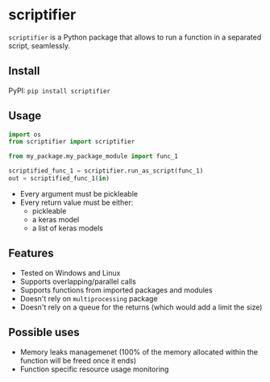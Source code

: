 # scriptifier
`scriptifier` is a Python package that allows to run a function in a separated script, seamlessly. 

## Install
PyPI: `pip install scriptifier`<br/>

## Usage
```python
import os
from scriptifier import scriptifier

from my_package.my_package_module import func_1

scriptified_func_1 = scriptifier.run_as_script(func_1)
out = scriptified_func_1(in)
```

- Every argument must be pickleable<br/>
- Every return value must be either:
  - pickleable
  - a keras model
  - a list of keras models

## Features
- Tested on Windows and Linux
- Supports overlapping/parallel calls<br/>
- Supports functions from imported packages and modules<br/>
- Doesn't rely on `multiprocessing` package<br/>
- Doesn't rely on a queue for the returns (which would add a limit the size)<br/>


## Possible uses
- Memory leaks managemenet (100% of the memory allocated within the function will be freed once it ends)<br/>
- Function specific resource usage monitoring<br/>
